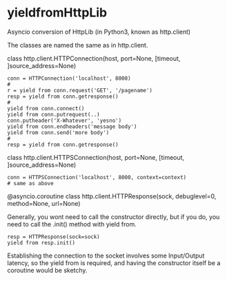 yieldfromHttpLib
==============

Asyncio conversion of HttpLib (in Python3, known as http.client)


The classes are named the same as in http.client.

class http.client.HTTPConnection(host, port=None, [timeout, ]source_address=None)

    conn = HTTPConnection('localhost', 8000)
    #
    r = yield from conn.request('GET', '/pagename')
    resp = yield from conn.getresponse()
    #
    yield from conn.connect()
    yield from conn.putrequest(..)
    conn.putheader('X-Whatever', 'yesno')
    yield from conn.endheaders('message body')
    yield from conn.send('more body')
    #
    resp = yield from conn.getresponse()
    
    

class http.client.HTTPSConnection(host, port=None, [timeout, ]source_address=None)

    conn = HTTPSConnection('localhost', 8000, context=context)
    # same as above


@asyncio.coroutine
class http.client.HTTPResponse(sock, debuglevel=0, method=None, url=None)

Generally, you wont need to call the constructor directly, but if you do, you need to call the .init() method with yield from.

    resp = HTTPResponse(sock=sock)
    yield from resp.init()
    
Establishing the connection to the socket involves some Input/Output latency, so the yield from is required, and having the constructor itself be a coroutine would be sketchy.

